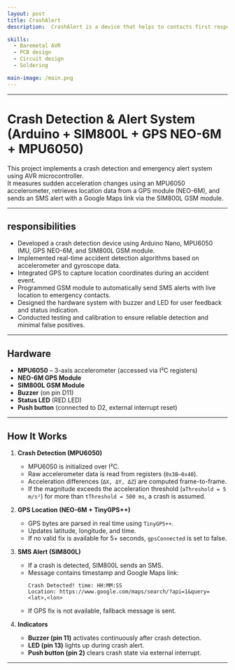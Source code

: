 ```yaml
---
layout: post
title: CrashAlert
description:  CrashAlert is a device that helps to contacts first responders when a car accident occured. With this device, the responders can be notified without the victim calling for help. This device also has GPS and battery to ensure the crash location can be pinpointed accurrately.

skills: 
  - Baremetal AVR
  - PCB design
  - Circuit design
  - Soldering

main-image: /main.png
---
```




---
#  Crash Detection & Alert System (Arduino + SIM800L + GPS NEO-6M + MPU6050)

This project implements a crash detection and emergency alert system using AVR microcontroller.  
It measures sudden acceleration changes using an MPU6050 accelerometer, retrieves location data from a GPS module (NEO-6M), and sends an SMS alert with a Google Maps link via the SIM800L GSM module.

---

## responsibilities
- Developed a crash detection device using Arduino Nano, MPU6050 IMU, GPS NEO-6M, and SIM800L GSM module.
- Implemented real-time accident detection algorithms based on accelerometer and gyroscope data.
- Integrated GPS to capture location coordinates during an accident event.
- Programmed GSM module to automatically send SMS alerts with live location to emergency contacts.
- Designed the hardware system with buzzer and LED for user feedback and status indication.
- Conducted testing and calibration to ensure reliable detection and minimal false positives.
---

##  Hardware 

- **MPU6050** – 3-axis accelerometer (accessed via I²C registers)
- **NEO-6M GPS Module**
- **SIM800L GSM Module**
- **Buzzer** (on pin D11)
- **Status LED** (RED LED)
- **Push button** (connected to D2, external interrupt reset)


---

##  How It Works

1. **Crash Detection (MPU6050)**  
   - MPU6050 is initialized over I²C.  
   - Raw accelerometer data is read from registers (`0x3B–0x40`).  
   - Acceleration differences (`ΔX, ΔY, ΔZ`) are computed frame-to-frame.  
   - If the magnitude exceeds the acceleration threshold (`aThreshold = 5 m/s²`) for more than `tThreshold = 500 ms`, a crash is assumed.

2. **GPS Location (NEO-6M + TinyGPS++)**  
   - GPS bytes are parsed in real time using `TinyGPS++`.  
   - Updates latitude, longitude, and time.  
   - If no valid fix is available for 5+ seconds, `gpsConnected` is set to false.

3. **SMS Alert (SIM800L)**  
   - If a crash is detected, SIM800L sends an SMS.  
   - Message contains timestamp and Google Maps link:  
     ```
     Crash Detected! time: HH:MM:SS 
     Location: https://www.google.com/maps/search/?api=1&query=<lat>,<lon>
     ```
   - If GPS fix is not available, fallback message is sent.

4. **Indicators**  
   - **Buzzer (pin 11)** activates continuously after crash detection.  
   - **LED (pin 13)** lights up during crash alert.  
   - **Push button (pin 2)** clears crash state via external interrupt.

---





